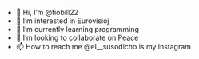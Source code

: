 - 👋 Hi, I’m @tiobill22
- 👀 I’m interested in Eurovisioj
- 🌱 I’m currently learning programming
- 💞️ I’m looking to collaborate on Peace
- 📫 How to reach me @el__susodicho is my instagram

<!---
tiobill22/tiobill22 is a ✨ special ✨ repository because its `README.md` (this file) appears on your GitHub profile.
You can click the Preview link to take a look at your changes.
--->
